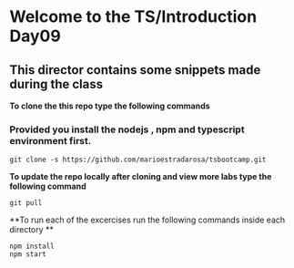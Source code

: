 # Welcome to the TS/Introduction Day09
## This director contains some snippets made during the class

**To clone the this repo type the following commands**
### Provided you install the nodejs , npm and typescript environment first.

```
git clone -s https://github.com/marioestradarosa/tsbootcamp.git
```

**To update the repo locally after cloning and view more labs 
  type the following command**

```
git pull
```

**To run each of the excercises run the following commands inside each directory **

```
npm install
npm start

```
